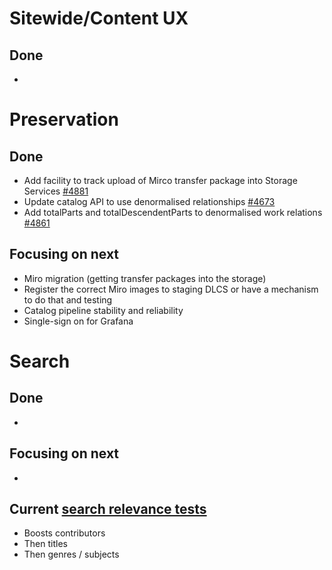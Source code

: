 # Sitewide/Content UX
## Done
- 

# Preservation 
## Done
-	Add facility to track upload of Mirco transfer package into Storage Services [#4881](https://github.com/wellcomecollection/platform/issues/4881)
-	Update catalog API to use denormalised relationships [#4673](https://github.com/wellcomecollection/platform/issues/4673)
-	Add totalParts and totalDescendentParts to denormalised work relations [#4861](https://github.com/wellcomecollection/platform/issues/4861)



## Focusing on next
-	Miro migration (getting transfer packages into the storage)
-	Register the correct Miro images to staging DLCS or have a mechanism to do that and testing
-	Catalog pipeline stability and reliability
-	Single-sign on for Grafana


# Search
## Done
-	

## Focusing on next
-	

## Current [search relevance tests](https://docs.wellcomecollection.org/catalogue/search/tests)
- Boosts contributors
- Then titles
- Then genres / subjects
